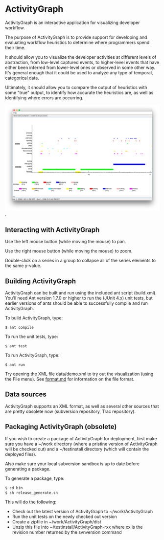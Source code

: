 # ActivityGraph

ActivityGraph is an interactive application for visualizing developer workflow.

The purpose of ActivityGraph is to provide support for developing and evaluating
workflow heuristics to determine where programmers spend their time.

It should allow you to visualize the developer activities at different levels of
abstraction, from low-level captured events, to higher-level events that have
either been inferred from lower-level ones or observed in some other way. It's
general enough that it could be used to analyze any type of temporal,
categorical data.

Ultimately, it should allow you to compare the output of heuristics with some
"true" output, to identify how accurate the heuristics are, as well as
identifying where errors are occurring.

![ActivityGraph](activitygraph.png).

## Interacting with ActivityGraph

Use the left mouse button (while moving the mouse) to pan.

Use the right mouse button (while moving the mouse) to zoom.

Double-click on a series in a group to collapse all of the series elements to the same y-value.


## Building ActivityGraph

ActivityGraph can be built and run using the included ant script (build.xml).
You'll need Ant version 1.7.0 or higher to run the (JUnit 4.x) unit tests, but earlier
versions of ants should be able to successfully compile and run ActivityGraph.

To build ActivityGraph, type:

    $ ant compile

To run the unit tests, type:

    $ ant test

To run ActivityGraph, type:

    $ ant run

Try opening the XML file data/demo.xml to try out the visualization (using the
File menu). See [format.md](format.md) for information on the file format.


## Data sources

ActivityGraph supports an XML format, as well as several other sources that are
pretty obsolete now (subversion repository, Trac repository).


## Packaging ActivityGraph (obsolete)

If you wish to create a package of ActivityGraph for deployment, first make sure
you have a ~/work directory (where a pristine version of ActivityGraph will be
checked out) and a ~/testinstall directory (which will contain the deployed
files).

Also make sure your local subversion sandbox is up to date before generating a
package.

To generate a package, type:

```
$ cd bin
$ sh release_generate.sh
```

This will do the following:

* Check out the latest version of ActivityGraph to ~/work/ActivityGraph
* Run the unit tests on the newly checked out version
* Create a zipfile in ~/work/ActivityGraph/dist
* Unzip this file into ~/testinstall/ActivityGraph-rxx where xx is the revision number returned by the svnversion command



